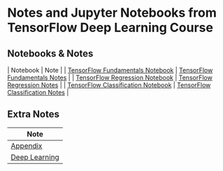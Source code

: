 # Notes and Jupyter Notebooks from TensorFlow Deep Learning Course

## Notebooks & Notes

| Notebook | Note |
| [TensorFlow Fundamentals Notebook](https://github.com/abatomunkuev/tensorflow_deep_learning_notes/blob/master/Notebooks/00_tensorflow_fundamentals.ipynb) | [TensorFlow Fundamentals Notes](https://github.com/abatomunkuev/tensorflow_deep_learning_notes/blob/master/Notes/TensorFlow_Fundamentals.pdf) |
| [TensorFlow Regression Notebook](https://github.com/abatomunkuev/tensorflow_deep_learning_notes/blob/master/Notebooks/01_tensorflow_neural_network_regression.ipynb) | [TensorFlow Regression Notes](https://github.com/abatomunkuev/tensorflow_deep_learning_notes/blob/master/Notes/TensorFlow_Regression.pdf) |
| [TensorFlow Classification Notebook](https://github.com/abatomunkuev/tensorflow_deep_learning_notes/blob/master/Notebooks/02_tensorflow_neural_network_classification.ipynb) | [TensorFlow Classification Notes](https://github.com/abatomunkuev/tensorflow_deep_learning_notes/blob/master/Notes/TensorFlow_Classification.pdf) |


## Extra Notes

| Note |
| ----- | 
| [Appendix](https://github.com/abatomunkuev/tensorflow_deep_learning_notes/blob/master/Notes/Appendix.pdf)| 
| [Deep Learning](https://github.com/abatomunkuev/tensorflow_deep_learning_notes/blob/master/Notes/Deep_Learning.pdf) |
